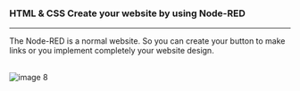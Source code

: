<h3>HTML & CSS Create your website by using Node-RED</h3>
<hr>

The Node-RED is a normal website. So you can create your button to make links or you implement completely your website design.
</br></br>

![image 8](https://user-images.githubusercontent.com/36192933/50407083-ad15f480-07d0-11e9-9ffc-3fb110d17be6.png)
